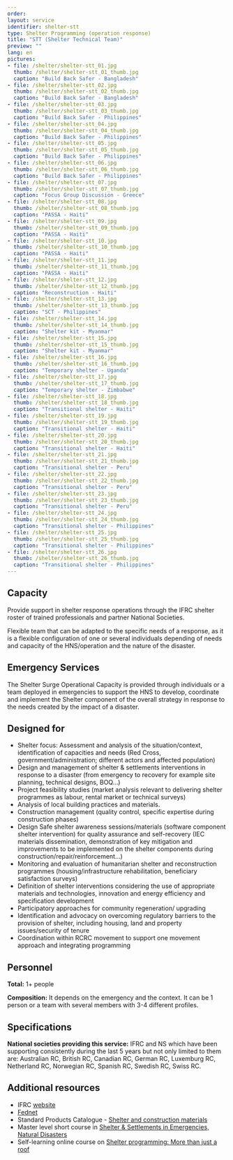 ```yaml
---
order: 
layout: service
identifier: shelter-stt
type: Shelter Programming (operation response)
title: "STT (Shelter Technical Team)"
preview: ""
lang: en
pictures:
- file: /shelter/shelter-stt_01.jpg
  thumb: /shelter/shelter-stt_01_thumb.jpg
  caption: "Build Back Safer - Bangladesh"
- file: /shelter/shelter-stt_02.jpg
  thumb: /shelter/shelter-stt_02_thumb.jpg
  caption: "Build Back Safer - Bangladesh"
- file: /shelter/shelter-stt_03.jpg
  thumb: /shelter/shelter-stt_03_thumb.jpg
  caption: "Build Back Safer - Philippines"
- file: /shelter/shelter-stt_04.jpg
  thumb: /shelter/shelter-stt_04_thumb.jpg
  caption: "Build Back Safer - Philippines"
- file: /shelter/shelter-stt_05.jpg
  thumb: /shelter/shelter-stt_05_thumb.jpg
  caption: "Build Back Safer - Philippines"
- file: /shelter/shelter-stt_06.jpg
  thumb: /shelter/shelter-stt_06_thumb.jpg
  caption: "Build Back Safer - Philippines"
- file: /shelter/shelter-stt_07.jpg
  thumb: /shelter/shelter-stt_07_thumb.jpg
  caption: "Focus Group Discussion - Greece"
- file: /shelter/shelter-stt_08.jpg
  thumb: /shelter/shelter-stt_08_thumb.jpg
  caption: "PASSA - Haiti"
- file: /shelter/shelter-stt_09.jpg
  thumb: /shelter/shelter-stt_09_thumb.jpg
  caption: "PASSA - Haiti"
- file: /shelter/shelter-stt_10.jpg
  thumb: /shelter/shelter-stt_10_thumb.jpg
  caption: "PASSA - Haiti"
- file: /shelter/shelter-stt_11.jpg
  thumb: /shelter/shelter-stt_11_thumb.jpg
  caption: "PASSA - Haiti"
- file: /shelter/shelter-stt_12.jpg
  thumb: /shelter/shelter-stt_12_thumb.jpg
  caption: "Reconstruction - Haiti"
- file: /shelter/shelter-stt_13.jpg
  thumb: /shelter/shelter-stt_13_thumb.jpg
  caption: "SCT - Philippines"
- file: /shelter/shelter-stt_14.jpg
  thumb: /shelter/shelter-stt_14_thumb.jpg
  caption: "Shelter kit - Myanmar"
- file: /shelter/shelter-stt_15.jpg
  thumb: /shelter/shelter-stt_15_thumb.jpg
  caption: "Shelter kit - Myanmar"
- file: /shelter/shelter-stt_16.jpg
  thumb: /shelter/shelter-stt_16_thumb.jpg
  caption: "Temporary shelter - Uganda"
- file: /shelter/shelter-stt_17.jpg
  thumb: /shelter/shelter-stt_17_thumb.jpg
  caption: "Temporary shelter - Zimbabwe"
- file: /shelter/shelter-stt_18.jpg
  thumb: /shelter/shelter-stt_18_thumb.jpg
  caption: "Transitional shelter - Haiti"
- file: /shelter/shelter-stt_19.jpg
  thumb: /shelter/shelter-stt_19_thumb.jpg
  caption: "Transitional shelter - Haiti"
- file: /shelter/shelter-stt_20.jpg
  thumb: /shelter/shelter-stt_20_thumb.jpg
  caption: "Transitional shelter - Haiti"
- file: /shelter/shelter-stt_21.jpg
  thumb: /shelter/shelter-stt_21_thumb.jpg
  caption: "Transitional shelter - Peru"
- file: /shelter/shelter-stt_22.jpg
  thumb: /shelter/shelter-stt_22_thumb.jpg
  caption: "Transitional shelter - Peru"
- file: /shelter/shelter-stt_23.jpg
  thumb: /shelter/shelter-stt_23_thumb.jpg
  caption: "Transitional shelter - Peru"
- file: /shelter/shelter-stt_24.jpg
  thumb: /shelter/shelter-stt_24_thumb.jpg
  caption: "Transitional shelter - Philippines"
- file: /shelter/shelter-stt_25.jpg
  thumb: /shelter/shelter-stt_25_thumb.jpg
  caption: "Transitional shelter - Philippines"
- file: /shelter/shelter-stt_26.jpg
  thumb: /shelter/shelter-stt_26_thumb.jpg
  caption: "Transitional shelter - Philippines"
---
```


## Capacity

Provide support in shelter response operations through the IFRC shelter roster of trained professionals and partner National Societies.

Flexible team that can be adapted to the specific needs of a response, as it is a flexible configuration of one or several individuals depending of needs and capacity of the HNS/operation and the nature of the disaster.

## Emergency Services

The Shelter Surge Operational Capacity is provided through individuals or a team deployed in emergencies to support the HNS to develop, coordinate and implement the Shelter component of the overall strategy in response to the needs created by the impact of a disaster.

## Designed for

- Shelter focus: Assessment and analysis of the situation/context, identification of capacities and needs (Red Cross, government/administration; different actors and affected population)
- Design and management of shelter & settlements interventions in response to a disaster (from emergency to recovery for example site planning, technical designs, BOQ...)
- Project feasibility studies (market analysis relevant to delivering shelter programmes as labour, rental market or technical surveys)
- Analysis of local building practices and materials. 
- Construction management (quality control, specific expertise during construction phases)
- Design Safe shelter awareness sessions/materials (software component shelter intervention) for quality assurance and self-recovery (IEC materials dissemination, demonstration of key mitigation and improvements to be implemented on the shelter components during construction/repair/reinforcement...)
- Monitoring and evaluation of humanitarian shelter and reconstruction programmes (housing/infrastructure rehabilitation, beneficiary satisfaction surveys)
- Definition of shelter interventions considering the use of appropriate materials and technologies, innovation and energy efficiency and specification development
- Participatory approaches for community regeneration/ upgrading
- Identification and advocacy on overcoming regulatory barriers to the provision of shelter, including housing, land and property issues/security of tenure
- Coordination within RCRC movement to support one movement approach and integrating programming

## Personnel

**Total:** 1+ people

**Composition:** It depends on the emergency and the context. It can be 1 person or a team with several members with 3-4 different profiles.

## Specifications

**National societies providing this service:** IFRC and NS which have been supporting consistently during the last 5 years but not only limited to them are: Australian RC, British RC, Canadian RC, German RC, Luxemburg RC, Netherland RC, Norwegian RC, Spanish RC, Swedish RC, Swiss RC. 

## Additional resources

- IFRC [website](http://www.ifrc.org/en/what-we-do/disaster-management/responding/services-for-the-disaster-affected/shelter-and-settlement/)
- [Fednet](https://fednet.ifrc.org/en/resources/disasters/shelter/)
- Standard Products Catalogue - [Shelter and construction materials](https://itemscatalogue.redcross.int/relief--3/shelter-and-construction-materials--23.aspx)
- Master level short course in [Shelter & Settlements in Emergencies, Natural Disasters](https://media.ifrc.org/ifrc/course-initiative/master-level-short-course-shelter-settlements-emergencies-natural-disasters/)
- Self-learning online course on [Shelter programming: More than just a roof](https://www.sheltercluster.org/resources/page/more-just-roof) 

